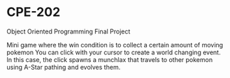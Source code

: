 # CPE-202
Object Oriented Programming Final Project

Mini game where the win condition is to collect a certain amount of moving pokemon
You can click with your cursor to create a world changing event. In this case,
the click spawns a munchlax that travels to other pokemon using A-Star pathing and 
evolves them.
